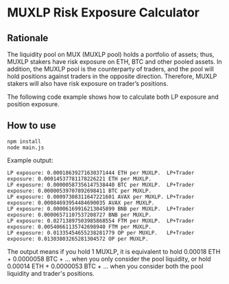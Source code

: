 # MUXLP Risk Exposure Calculator

## Rationale

The liquidity pool on MUX (MUXLP pool) holds a portfolio of assets; thus, MUXLP stakers have risk exposure on ETH, BTC and other pooled assets. In addition, the MUXLP pool is the counterparty of traders, and the pool will hold positions against traders in the opposite direction. Therefore, MUXLP stakers will also have risk exposure on trader’s positions.

The following code example shows how to calculate both LP exposure and position exposure.

## How to use

```
npm install
node main.js
```

Example output:

```
LP exposure: 0.00018639271630371444 ETH per MUXLP.  LP+Trader exposure: 0.00014537781178226221 ETH per MUXLP.
LP exposure: 0.00000587356147538440 BTC per MUXLP.  LP+Trader exposure: 0.00000539707892698411 BTC per MUXLP.
LP exposure: 0.00097308311647221601 AVAX per MUXLP. LP+Trader exposure: 0.00084693954484690035 AVAX per MUXLP.
LP exposure: 0.00006169916213045899 BNB per MUXLP.  LP+Trader exposure: 0.00006571107537208727 BNB per MUXLP.
LP exposure: 0.02713897503985868554 FTM per MUXLP.  LP+Trader exposure: 0.00540661135742698940 FTM per MUXLP.
LP exposure: 0.01335454655238281779 OP per MUXLP.   LP+Trader exposure: 0.01303803265281304572 OP per MUXLP.
```

The output means if you hold 1 MUXLP, it is equivalent to hold 0.00018 ETH + 0.0000058 BTC + ... when you only consider the pool liquidity, or hold 0.00014 ETH + 0.0000053 BTC + ... when you consider both the pool liquidity and trader's positions.
